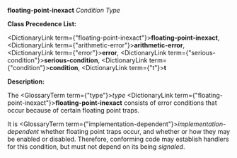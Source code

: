**floating-point-inexact** *Condition Type* 



**Class Precedence List:** 



<DictionaryLink  term={"floating-point-inexact"}><b>floating-point-inexact</b></DictionaryLink>, <DictionaryLink  term={"arithmetic-error"}><b>arithmetic-error</b></DictionaryLink>, <DictionaryLink  term={"error"}><b>error</b></DictionaryLink>, <DictionaryLink  term={"serious-condition"}><b>serious-condition</b></DictionaryLink>, <DictionaryLink  term={"condition"}><b>condition</b></DictionaryLink>, <DictionaryLink  term={"t"}><b>t</b></DictionaryLink> 



**Description:** 



The <GlossaryTerm  term={"type"}><i>type</i></GlossaryTerm> <DictionaryLink  term={"floating-point-inexact"}><b>floating-point-inexact</b></DictionaryLink> consists of error conditions that occur because of certain floating point traps. 



It is <GlossaryTerm  term={"implementation-dependent"}><i>implementation-dependent</i></GlossaryTerm> whether floating point traps occur, and whether or how they may be enabled or disabled. Therefore, conforming code may establish handlers for this condition, but must not depend on its being *signaled*. 



